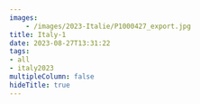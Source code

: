 ```yaml
---
images:
    - /images/2023-Italie/P1000427_export.jpg
title: Italy-1
date: 2023-08-27T13:31:22
tags:
- all
- italy2023
multipleColumn: false
hideTitle: true
---
```

